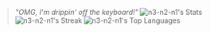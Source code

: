 
>  _"OMG, I'm drippin' off the keyboard!"_
![n3-n2-n1's Stats](https://github-readme-stats.vercel.app/api?username=n3-n2-n1&theme=nightowl&show_icons=true&hide_border=true&count_private=true)
![n3-n2-n1's Streak](https://github-readme-streak-stats.herokuapp.com/?user=n3-n2-n1&theme=nightowl&hide_border=true)
![n3-n2-n1's Top Languages](https://github-readme-stats.vercel.app/api/top-langs/?username=n3-n2-n1&theme=nightowl&show_icons=true&hide_border=true&layout=compact)
